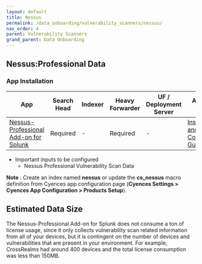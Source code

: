 ```yaml
---
layout: default
title: Nessus
permalink: /data_onboarding/vulnerability_scanners/nessus/
nav_order: 4
parent: Vulnerability Scanners
grand_parent: Data Onboarding
---
```


## **Nessus:Professional Data**

### App Installation

| App |  Search Head  | Indexer | Heavy Forwarder | UF / Deployment Server | Additional Details |
| ---- | ------ | ------------ | -------------- | -------------------- | ------ |
| [Nessus-Professional Add-on for Splunk](https://splunkbase.splunk.com/app/7464/) | Required | - | Required | - | [Installation and Configuration Guide](https://splunkbase.splunk.com/app/7464/#/installation) |

* Important inputs to be configured
    * Nessus Professional Vulnerability Scan Data

**Note** : Create an index named **nessus** or update the **cs_nessus** macro definition from Cyences app configuration page (**Cyences Settings > Cyences App Configuration > Products Setup**).


## Estimated Data Size

The Nessus-Professional Add-on for Splunk does not consume a ton of license usage, since it only collects vulnerability scan related information from all of your devices, but it is contingent on the number of devices and vulnerabilities that are present in your environment. For example, CrossRealms had around 400 devices and the total license consumption was less than 150MB.


